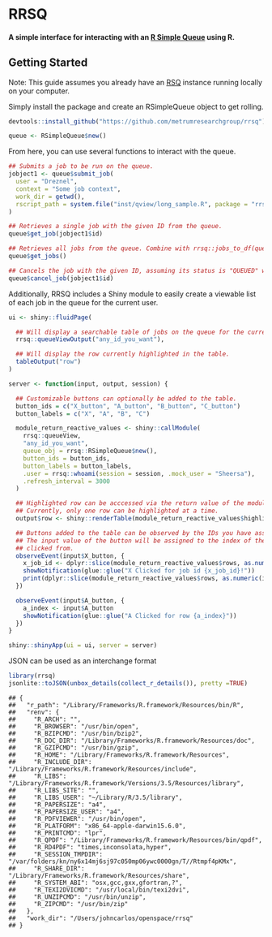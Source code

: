 
<!-- README.md is generated from README.Rmd. Please edit that file -->
RRSQ
====

#### A simple interface for interacting with an [R Simple Queue](https://github.com/metrumresearchgroup/rsq) using R.

Getting Started
---------------

Note: This guide assumes you already have an [RSQ](https://github.com/metrumresearchgroup/rsq) instance running locally on your computer.

Simply install the package and create an RSimpleQueue object to get rolling.

``` r
devtools::install_github("https://github.com/metrumresearchgroup/rrsq")

queue <- RSimpleQueue$new()
```

From here, you can use several functions to interact with the queue.

``` r
## Submits a job to be run on the queue.
jobject1 <- queue$submit_job(
  user = "Dreznel",
  context = "Some job context",
  work_dir = getwd(),
  rscript_path = system.file("inst/qview/long_sample.R", package = "rrsq")
)

## Retrieves a single job with the given ID from the queue.
queue$get_job(jobject1$id)

## Retrieves all jobs from the queue. Combine with rrsq::jobs_to_df(queue$get_jobs()) to get a dataframe of the jobs.
queue$get_jobs()

## Cancels the job with the given ID, assuming its status is "QUEUED" when the request is sent.
queue$cancel_job(jobject1$id) 
```

Additionally, RRSQ includes a Shiny module to easily create a viewable list of each job in the queue for the current user.

``` r
ui <- shiny::fluidPage(

  ## Will display a searchable table of jobs on the queue for the current user.
  rrsq::queueViewOutput("any_id_you_want"),

  ## Will display the row currently highlighted in the table.
  tableOutput("row")
)

server <- function(input, output, session) {

  ## Customizable buttons can optionally be added to the table.
  button_ids = c("X_button", "A_button", "B_button", "C_button")
  button_labels = c("X", "A", "B", "C")

  module_return_reactive_values <- shiny::callModule(
    rrsq::queueView,
    "any_id_you_want",
    queue_obj = rrsq::RSimpleQueue$new(),
    button_ids = button_ids,
    button_labels = button_labels,
    .user = rrsq::whoami(session = session, .mock_user = "Sheersa"),
    .refresh_interval = 3000
  )

  ## Highlighted row can be acccessed via the return value of the module.
  ## Currently, only one row can be highlighted at a time.
  output$row <- shiny::renderTable(module_return_reactive_values$highlighted_rows)

  ## Buttons added to the table can be observed by the IDs you have assigned them.
  ## The input value of the button will be assigned to the index of the row it was
  ## clicked from.
  observeEvent(input$X_button, {
    x_job_id <- dplyr::slice(module_return_reactive_values$rows, as.numeric(input$X_button))
    showNotification(glue::glue("X Clicked for job id {x_job_id}!"))
    print(dplyr::slice(module_return_reactive_values$rows, as.numeric(input$X_button)))
  })

  observeEvent(input$A_button, {
    a_index <- input$A_button
    showNotification(glue::glue("A Clicked for row {a_index}"))
  })
}

shiny::shinyApp(ui = ui, server = server)
```

JSON can be used as an interchange format

``` r
library(rrsq)
jsonlite::toJSON(unbox_details(collect_r_details()), pretty =TRUE)
```

    ## {
    ##   "r_path": "/Library/Frameworks/R.framework/Resources/bin/R",
    ##   "renv": {
    ##     "R_ARCH": "",
    ##     "R_BROWSER": "/usr/bin/open",
    ##     "R_BZIPCMD": "/usr/bin/bzip2",
    ##     "R_DOC_DIR": "/Library/Frameworks/R.framework/Resources/doc",
    ##     "R_GZIPCMD": "/usr/bin/gzip",
    ##     "R_HOME": "/Library/Frameworks/R.framework/Resources",
    ##     "R_INCLUDE_DIR": "/Library/Frameworks/R.framework/Resources/include",
    ##     "R_LIBS": "/Library/Frameworks/R.framework/Versions/3.5/Resources/library",
    ##     "R_LIBS_SITE": "",
    ##     "R_LIBS_USER": "~/Library/R/3.5/library",
    ##     "R_PAPERSIZE": "a4",
    ##     "R_PAPERSIZE_USER": "a4",
    ##     "R_PDFVIEWER": "/usr/bin/open",
    ##     "R_PLATFORM": "x86_64-apple-darwin15.6.0",
    ##     "R_PRINTCMD": "lpr",
    ##     "R_QPDF": "/Library/Frameworks/R.framework/Resources/bin/qpdf",
    ##     "R_RD4PDF": "times,inconsolata,hyper",
    ##     "R_SESSION_TMPDIR": "/var/folders/kn/ny6x14mj6sj97c050mp06ywc0000gn/T//Rtmpf4pKMx",
    ##     "R_SHARE_DIR": "/Library/Frameworks/R.framework/Resources/share",
    ##     "R_SYSTEM_ABI": "osx,gcc,gxx,gfortran,?",
    ##     "R_TEXI2DVICMD": "/usr/local/bin/texi2dvi",
    ##     "R_UNZIPCMD": "/usr/bin/unzip",
    ##     "R_ZIPCMD": "/usr/bin/zip"
    ##   },
    ##   "work_dir": "/Users/johncarlos/openspace/rrsq"
    ## }
